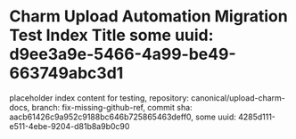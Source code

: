 # Charm Upload Automation Migration Test Index Title some uuid: d9ee3a9e-5466-4a99-be49-663749abc3d1
 placeholder index content for testing,  repository: canonical/upload-charm-docs,  branch: fix-missing-github-ref,  commit sha: aacb61426c9a952c9188bc646b725865463deff0,  some uuid: 4285d111-e511-4ebe-9204-d81b8a9b0c90
